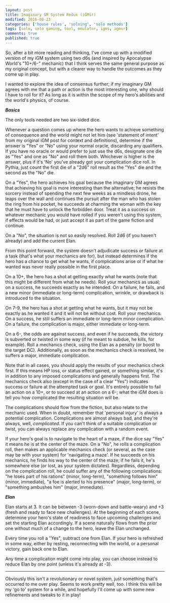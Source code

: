 ```yaml
---
layout: post
title: Imaginary GM System Redux (iGMsr)
modified: 2016-08-23
categories: ['house rules', 'soloing', 'solo methods']
tags: [solo, solo gaming, tool, emulator, igms, igmsr]
comments: true
published: true
---
```


So, after a bit more reading and thinking, I've come up with a modified version of my iGM system using two d6s (and inspired by Apocalypse World's "10+/6-" mechanic) that I think serves the same general purpose as my original concept, but with a clearer way to handle the outcomes as they come up in play.

I wanted to explore the idea of consensus further; if my imaginary GM agrees with me that a path or action is the most interesting one, why should I have to roll for it? As long as it is within the scope of my hero's abilities and the world's physics, of course.

<!--more-->

__*Basics*__

The only tools needed are two six-sided dice.

Whenever a question comes up where the hero wants to achieve something of consequence and the world might not let him (see 'statement of intent' from my original iGM post for context and definitions), determine if the answer is "Yes" or "No" using your normal oracle, discarding any qualifiers. If you have no oracle or would prefer to just use the d6s, designate one die as "Yes" and one as "No" and roll them both. Whichever is higher is the answer, plus if it's 'No' you've already got your complication dice roll. In Pythia, just count the first die of a "2d6" roll result as the "Yes" die and the second as the "No" die.

On a "Yes", the hero achieves his goal because the imaginary GM agrees that achieving his goal is more interesting than the alternative; he resists the sorcery instead of spending the next few weeks as a mindless drone, he leaps over the wall and continues the pursuit after the man who has stolen the ring from his pocket, he succeeds at charming the woman with the key that he must have to unlock the forbidden door. Treat it as a success on whatever mechanic you would have rolled if you weren't using this system, if effects would be had, or just accept it as part of the game fiction and continue.

On a "No", the situation is not so easily resolved. Roll 2d6 (if you haven't already) and add the current Elan.

From this point forward, the system doesn't adjudicate success or failure at a task (that's what your mechanics are for), but instead determines if the hero has a chance to get what he wants, if complications arise or if what he wanted was never really possible in the first place.

On a 10+, the hero has a shot at getting exactly what he wants (note that this might be different from what he needs). Roll your mechanics as usual; on a success, he succeeds exactly as he intended. On a failure, he fails, and a new minor (immediate or long-term) complication, wrinkle, or drawback is introduced to the situation.

On 7-9, the hero has a shot at getting what he wants, but it may not be exactly as he wanted it and it will not be without cost. Roll your mechanics. On a success, he still suffers an immediate or long-term minor complication. On a failure, the complication is major, either immediate or long-term.

On a 6-, the odds are against success, and even if he succeeds, the victory is subverted or twisted in some way (if he meant to subdue, he kills, for example). Roll a mechanics check, using the Elan as a penalty (or boost to the target DC). Additionally, as soon as the mechanics check is resolved, he suffers a major, immediate complication.

Note that in all cases, you should apply the results of your mechanics check first. If this means HP loss, or status effect gained, or something similar, it's in addition to any imposed complications and generally happens first. The mechanics check also (except in the case of a clear "Yes") indicates success or failure at the attempted task or goal. It's entirely possible to fail an action on a 10+, or to succeed at an action on a 6-; what the iGM does is tell you how complicated the resulting situation will be.

The complications should flow from the fiction, but also relate to the mechanic used. When in doubt, remember that 'personal injury' is always a potential complication. Complications are almost always bad, and they're always, well, *complicated*. If you can't think of a suitable complication or twist, you can always replace any complication with a random event.

If your hero's goal is to navigate to the heart of a maze, if the dice say "Yes" it means he is at the center of the maze. On a "No", he rolls a complication roll, then makes an applicable mechanics check (or several, as the case may be with your system) for 'navigating a maze'. If he succeeds on his mechanics, he finds his way to the center of the maze; if he fails it, he's somewhere else (or lost, as your system dictates). Regardless, depending on the complication roll, he could suffer any of the following complications: "he loses part of his rations" (minor, long-term), "something follows him" (minor, immediate), "a foe is alerted to his presence" (major, long-term), or "something ambushes him" (major, immediate).

__*Elan*__

Elan starts at 3. It can be between -3 (worn-down and battle-weary) and +3 (fresh and ready to face new challenges). At the beginning of each scene, determine your hero's state of readiness to face upcoming challenges and set the starting Elan accordingly. If a scene naturally flows from the prior one without much of a change to the hero, leave the Elan unchanged.

Every time you roll a "Yes", subtract one from Elan. If your hero is refreshed in some way, either by resting, reconnecting with the world, or a personal victory, gain back one to Elan.

Any time a complication might come into play, you can choose instead to reduce Elan by one point (unless it's already at -3).

---

Obviously this isn't a revolutionary or novel system, just something that's occurred to me over play. Seems to work pretty well, too. I think this will be my 'go to' system for a while, and hopefully I'll come up with some new refinements and tweaks to it in play!
